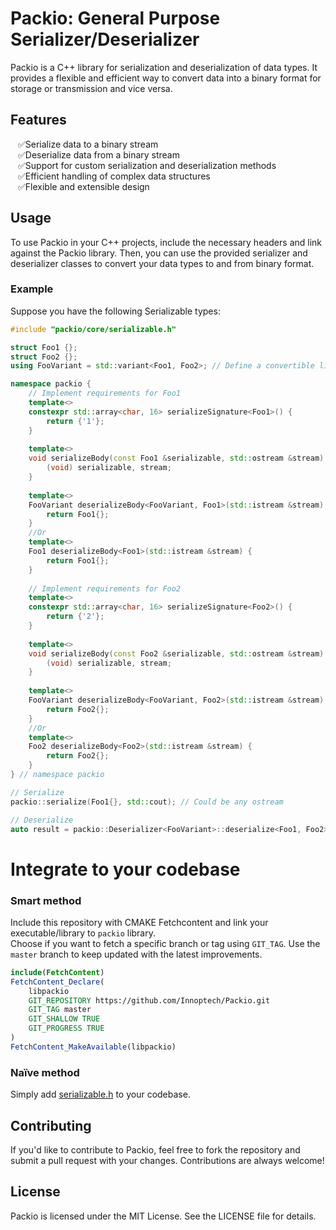 # Packio: General Purpose Serializer/Deserializer

Packio is a C++ library for serialization and deserialization of data types. It provides a flexible and efficient way to convert data into a binary format for storage or transmission and vice versa.

## Features
<ul>
<li style="list-style-type: '✅'">Serialize data to a binary stream
<li style="list-style-type: '✅'">Deserialize data from a binary stream
<li style="list-style-type: '✅'">Support for custom serialization and deserialization methods
<li style="list-style-type: '✅'">Efficient handling of complex data structures
<li style="list-style-type: '✅'">Flexible and extensible design
</ul>

## Usage
To use Packio in your C++ projects, include the necessary headers and link against the Packio library. Then, you can use the provided serializer and deserializer classes to convert your data types to and from binary format.

### Example
Suppose you have the following Serializable types:

```cpp
#include "packio/core/serializable.h"

struct Foo1 {};
struct Foo2 {};
using FooVariant = std::variant<Foo1, Foo2>; // Define a convertible like std::variant or Type Erasure

namespace packio {
    // Implement requirements for Foo1
    template<>
    constexpr std::array<char, 16> serializeSignature<Foo1>() {
        return {'1'};
    }
    
    template<>
    void serializeBody(const Foo1 &serializable, std::ostream &stream) {
        (void) serializable, stream;
    }
    
    template<>
    FooVariant deserializeBody<FooVariant, Foo1>(std::istream &stream) {
        return Foo1{};
    }
    //Or 
    template<>
    Foo1 deserializeBody<Foo1>(std::istream &stream) {
        return Foo1{};
    }
    
    // Implement requirements for Foo2
    template<>
    constexpr std::array<char, 16> serializeSignature<Foo2>() {
        return {'2'};
    }
    
    template<>
    void serializeBody(const Foo2 &serializable, std::ostream &stream) {
        (void) serializable, stream;
    }
    
    template<>
    FooVariant deserializeBody<FooVariant, Foo2>(std::istream &stream) {
        return Foo2{};
    }
    //Or 
    template<>
    Foo2 deserializeBody<Foo2>(std::istream &stream) {
        return Foo2{};
    }
} // namespace packio

// Serialize
packio::serialize(Foo1{}, std::cout); // Could be any ostream

// Deserialize
auto result = packio::Deserializer<FooVariant>::deserialize<Foo1, Foo2>(std::cin); // Could be any istream
```
# Integrate to your codebase
### Smart method
Include this repository with CMAKE Fetchcontent and link your executable/library to `packio` library.   
Choose if you want to fetch a specific branch or tag using `GIT_TAG`. Use the `master` branch to keep updated with the latest improvements.
```cmake
include(FetchContent)
FetchContent_Declare(
    libpackio
    GIT_REPOSITORY https://github.com/Innoptech/Packio.git
    GIT_TAG master
    GIT_SHALLOW TRUE
    GIT_PROGRESS TRUE
)
FetchContent_MakeAvailable(libpackio)
```
### Naïve method
Simply add [serializable.h](modules/core/include/packio/core/serializable.h) to your codebase.

## Contributing
If you'd like to contribute to Packio, feel free to fork the repository and submit a pull request with your changes. Contributions are always welcome!

## License
Packio is licensed under the MIT License. See the LICENSE file for details.
